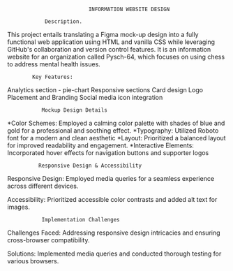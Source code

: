                               INFORMATION WEBSITE DESIGN

                Description.
This project entails translating a Figma mock-up design into a fully functional web application using HTML and vanilla CSS while leveraging GitHub's collaboration and version control features. It is an information website for an organization called Pysch-64, which focuses on using chess to address mental health issues.

            Key Features:
Analytics section - pie-chart
Responsive sections
Card design
Logo Placement and Branding
Social media icon integration

               Mockup Design Details
*Color Schemes: Employed a calming color palette with shades of blue and gold for a professional and soothing effect.
*Typography: Utilized Roboto font for a modern and clean aesthetic
*Layout: Prioritized a balanced layout for improved readability and engagement.
*Interactive Elements: Incorporated hover effects for navigation buttons and supporter logos

              Responsive Design & Accessibility
Responsive Design: Employed media queries for a seamless experience across different devices.

Accessibility: Prioritized accessible color contrasts and added alt text for images.

               Implementation Challenges
Challenges Faced: Addressing responsive design intricacies and ensuring cross-browser compatibility.

 Solutions: Implemented media queries and conducted thorough testing for various browsers.




